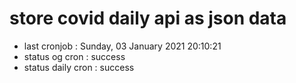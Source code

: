 # store covid daily api as json data

- last cronjob : Sunday, 03 January 2021 20:10:21
- status og cron : success
- status daily cron : success
      
      